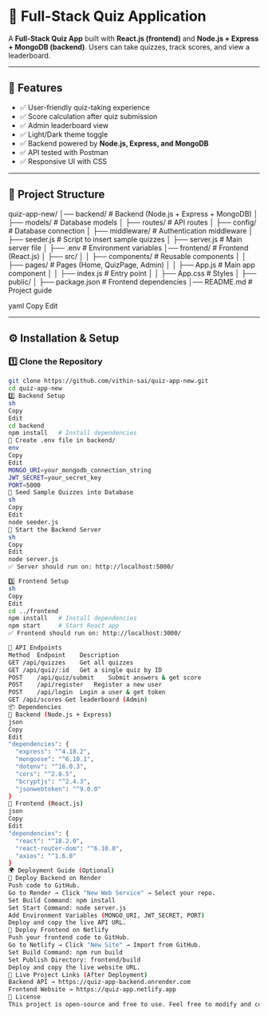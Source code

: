 # 📝 Full-Stack Quiz Application  

A **Full-Stack Quiz App** built with **React.js (frontend)** and **Node.js + Express + MongoDB (backend)**. Users can take quizzes, track scores, and view a leaderboard.  

---

## 🌟 Features  

- ✅ User-friendly quiz-taking experience  
- ✅ Score calculation after quiz submission  
- ✅ Admin leaderboard view  
- ✅ Light/Dark theme toggle  
- ✅ Backend powered by **Node.js, Express, and MongoDB**  
- ✅ API tested with Postman  
- ✅ Responsive UI with CSS  

---

## 📂 Project Structure  

quiz-app-new/ │── backend/ # Backend (Node.js + Express + MongoDB) │ ├── models/ # Database models │ ├── routes/ # API routes │ ├── config/ # Database connection │ ├── middleware/ # Authentication middleware │ ├── seeder.js # Script to insert sample quizzes │ ├── server.js # Main server file │ ├── .env # Environment variables │── frontend/ # Frontend (React.js) │ ├── src/ │ │ ├── components/ # Reusable components │ │ ├── pages/ # Pages (Home, QuizPage, Admin) │ │ ├── App.js # Main app component │ │ ├── index.js # Entry point │ │ ├── App.css # Styles │ ├── public/ │ ├── package.json # Frontend dependencies │── README.md # Project guide

yaml
Copy
Edit

---

## ⚙️ Installation & Setup  

### 1️⃣ Clone the Repository  
```sh
git clone https://github.com/vithin-sai/quiz-app-new.git
cd quiz-app-new
2️⃣ Backend Setup
sh
Copy
Edit
cd backend
npm install   # Install dependencies
🔹 Create .env file in backend/
env
Copy
Edit
MONGO_URI=your_mongodb_connection_string
JWT_SECRET=your_secret_key
PORT=5000
🔹 Seed Sample Quizzes into Database
sh
Copy
Edit
node seeder.js
🔹 Start the Backend Server
sh
Copy
Edit
node server.js
✅ Server should run on: http://localhost:5000/

3️⃣ Frontend Setup
sh
Copy
Edit
cd ../frontend
npm install   # Install dependencies
npm start     # Start React app
✅ Frontend should run on: http://localhost:3000/

📌 API Endpoints
Method	Endpoint	Description
GET	/api/quizzes	Get all quizzes
GET	/api/quiz/:id	Get a single quiz by ID
POST	/api/quiz/submit	Submit answers & get score
POST	/api/register	Register a new user
POST	/api/login	Login a user & get token
GET	/api/scores	Get leaderboard (Admin)
📦 Dependencies
🔹 Backend (Node.js + Express)
json
Copy
Edit
"dependencies": {
  "express": "^4.18.2",
  "mongoose": "^6.10.1",
  "dotenv": "^16.0.3",
  "cors": "^2.8.5",
  "bcryptjs": "^2.4.3",
  "jsonwebtoken": "^9.0.0"
}
🔹 Frontend (React.js)
json
Copy
Edit
"dependencies": {
  "react": "^18.2.0",
  "react-router-dom": "^6.10.0",
  "axios": "^1.6.0"
}
🌍 Deployment Guide (Optional)
🔹 Deploy Backend on Render
Push code to GitHub.
Go to Render → Click "New Web Service" → Select your repo.
Set Build Command: npm install
Set Start Command: node server.js
Add Environment Variables (MONGO_URI, JWT_SECRET, PORT)
Deploy and copy the live API URL.
🔹 Deploy Frontend on Netlify
Push your frontend code to GitHub.
Go to Netlify → Click "New Site" → Import from GitHub.
Set Build Command: npm run build
Set Publish Directory: frontend/build
Deploy and copy the live website URL.
🚀 Live Project Links (After Deployment)
Backend API → https://quiz-app-backend.onrender.com
Frontend Website → https://quiz-app.netlify.app
📜 License
This project is open-source and free to use. Feel free to modify and contribute!

